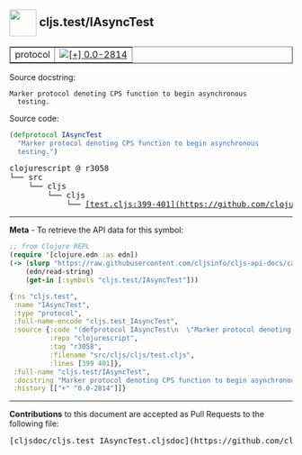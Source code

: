 ## <img width="48px" valign="middle" src="http://i.imgur.com/Hi20huC.png"> cljs.test/IAsyncTest

 <table border="1">
<tr>

<td>protocol</td>
<td><a href="https://github.com/cljsinfo/cljs-api-docs/tree/0.0-2814"><img valign="middle" alt="[+] 0.0-2814" src="https://img.shields.io/badge/+-0.0--2814-lightgrey.svg"></a> </td>
</tr>
</table>





Source docstring:

```
Marker protocol denoting CPS function to begin asynchronous
  testing.
```

Source code:

```clj
(defprotocol IAsyncTest
  "Marker protocol denoting CPS function to begin asynchronous
  testing.")
```

 <pre>
clojurescript @ r3058
└── src
    └── cljs
        └── cljs
            └── <ins>[test.cljs:399-401](https://github.com/clojure/clojurescript/blob/r3058/src/cljs/cljs/test.cljs#L399-L401)</ins>
</pre>


---

__Meta__ - To retrieve the API data for this symbol:

```clj
;; from Clojure REPL
(require '[clojure.edn :as edn])
(-> (slurp "https://raw.githubusercontent.com/cljsinfo/cljs-api-docs/catalog/cljs-api.edn")
    (edn/read-string)
    (get-in [:symbols "cljs.test/IAsyncTest"]))
```

```clj
{:ns "cljs.test",
 :name "IAsyncTest",
 :type "protocol",
 :full-name-encode "cljs.test_IAsyncTest",
 :source {:code "(defprotocol IAsyncTest\n  \"Marker protocol denoting CPS function to begin asynchronous\n  testing.\")",
          :repo "clojurescript",
          :tag "r3058",
          :filename "src/cljs/cljs/test.cljs",
          :lines [399 401]},
 :full-name "cljs.test/IAsyncTest",
 :docstring "Marker protocol denoting CPS function to begin asynchronous\n  testing.",
 :history [["+" "0.0-2814"]]}

```

---

__Contributions__ to this document are accepted as Pull Requests to the following file:

 <pre>
[cljsdoc/cljs.test_IAsyncTest.cljsdoc](https://github.com/cljsinfo/cljs-api-docs/blob/master/cljsdoc/cljs.test_IAsyncTest.cljsdoc)
</pre>


